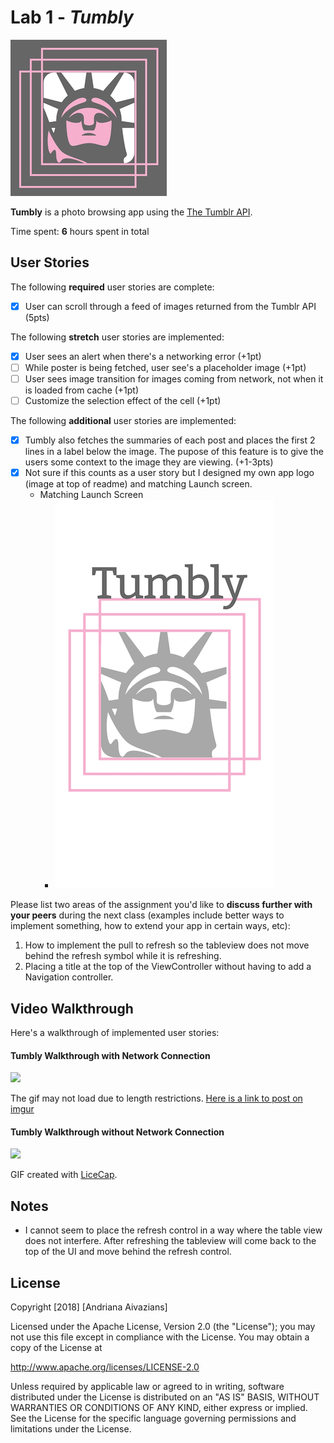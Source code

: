 # Lab 1 - *Tumbly*

![](https://github.com/Aaivazi000/Tumbly/blob/master/Tumbly_small.jpg)

**Tumbly** is a photo browsing app using the [The Tumblr API](https://www.tumblr.com/docs/en/api/v2#posts).

Time spent: **6** hours spent in total

## User Stories

The following **required** user stories are complete:

- [x] User can scroll through a feed of images returned from the Tumblr API (5pts)

The following **stretch** user stories are implemented:

- [x] User sees an alert when there's a networking error (+1pt)
- [ ] While poster is being fetched, user see's a placeholder image (+1pt)
- [ ] User sees image transition for images coming from network, not when it is loaded from cache (+1pt)
- [ ] Customize the selection effect of the cell (+1pt)

The following **additional** user stories are implemented:

- [x] Tumbly also fetches the summaries of each post and places the first 2 lines in a label below the image. The pupose of this feature is to give the users some context to the image they are viewing. (+1-3pts)
- [x] Not sure if this counts as a user story but I designed my own app logo (image at top of readme) and matching Launch screen.
  - Matching Launch Screen
    - ![](https://github.com/Aaivazi000/Tumbly/blob/master/Tumbly%20Launch_small.png)


Please list two areas of the assignment you'd like to **discuss further with your peers** during the next class (examples include better ways to implement something, how to extend your app in certain ways, etc):

1. How to implement the pull to refresh so the tableview does not move behind the refresh symbol while it is refreshing.
2. Placing a title at the top of the ViewController without having to add a Navigation controller.

## Video Walkthrough

Here's a walkthrough of implemented user stories:

#### Tumbly Walkthrough with Network Connection
<img src='https://i.imgur.com/ILishV7.gif' />

The gif may not load due to length restrictions. [Here is a link to post on imgur](https://imgur.com/ILishV7)

#### Tumbly Walkthrough without Network Connection
<img src='https://i.imgur.com/NiKjzLI.gif' />


GIF created with [LiceCap](http://www.cockos.com/licecap/).

## Notes

* I cannot seem to place the refresh control in a way where the table view does not interfere. After refreshing the tableview will come back to the top of the UI and move behind the refresh control.

## License

Copyright [2018] [Andriana Aivazians]

Licensed under the Apache License, Version 2.0 (the "License");
you may not use this file except in compliance with the License.
You may obtain a copy of the License at

http://www.apache.org/licenses/LICENSE-2.0

Unless required by applicable law or agreed to in writing, software
distributed under the License is distributed on an "AS IS" BASIS,
WITHOUT WARRANTIES OR CONDITIONS OF ANY KIND, either express or implied.
See the License for the specific language governing permissions and
limitations under the License.

